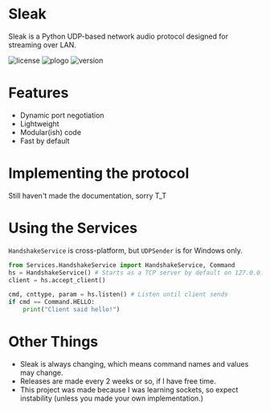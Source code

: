 # Sleak
Sleak is a Python UDP-based network audio protocol designed for streaming over LAN. 

![license](https://img.shields.io/badge/license-MIT-green)
![plogo](https://img.shields.io/badge/Python-3.10-blue)
![version](https://img.shields.io/badge/version-v0.0.1a-brightgreen)


# Features
- Dynamic port negotiation
- Lightweight
- Modular(ish) code
- Fast by default

# Implementing the protocol
Still haven't made the documentation, sorry T_T

# Using the Services
`HandshakeService` is cross-platform, but `UDPSender` is for Windows only.
```python
from Services.HandshakeService import HandshakeService, Command
hs = HandshakeService() # Starts as a TCP server by default on 127.0.0.1:1337
client = hs.accept_client()

cmd, cnttype, param = hs.listen() # Listen until client sends
if cmd == Command.HELLO:
    print("Client said hello!")

 ```
# Other Things
- Sleak is always changing, which means command names and values may change.
- Releases are made every 2 weeks or so, if I have free time.
- This project was made because I was learning sockets,
so expect instability (unless you made your own implementation.)

